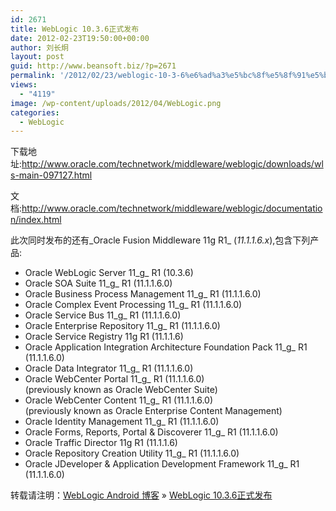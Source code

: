 ```yaml
---
id: 2671
title: WebLogic 10.3.6正式发布
date: 2012-02-23T19:50:00+00:00
author: 刘长炯
layout: post
guid: http://www.beansoft.biz/?p=2671
permalink: '/2012/02/23/weblogic-10-3-6%e6%ad%a3%e5%bc%8f%e5%8f%91%e5%b8%83/'
views:
  - "4119"
image: /wp-content/uploads/2012/04/WebLogic.png
categories:
  - WebLogic
---
```

下载地址:<http://www.oracle.com/technetwork/middleware/weblogic/downloads/wls-main-097127.html>

文档:<http://www.oracle.com/technetwork/middleware/weblogic/documentation/index.html>

此次同时发布的还有_Oracle Fusion Middleware 11g R1_ (_11.1.1.6.x_),包含下列产品:

  * Oracle WebLogic Server 11_g_ R1 (10.3.6) 
  * Oracle SOA Suite 11_g_ R1 (11.1.1.6.0) 
  * Oracle Business Process Management 11_g_ R1 (11.1.1.6.0) 
  * Oracle Complex Event Processing 11_g_ R1 (11.1.1.6.0) 
  * Oracle Service Bus 11_g_ R1 (11.1.1.6.0) 
  * Oracle Enterprise Repository 11_g_ R1 (11.1.1.6.0) 
  * Oracle Service Registry 11g R1 (11.1.1.6) 
  * Oracle Application Integration Architecture Foundation Pack 11_g_ R1 (11.1.1.6.0) 
  * Oracle Data Integrator 11_g_ R1 (11.1.1.6.0) 
  * Oracle WebCenter Portal 11_g_ R1 (11.1.1.6.0)   
    (previously known as Oracle WebCenter Suite) 
  * Oracle WebCenter Content 11_g_ R1 (11.1.1.6.0)   
    (previously known as Oracle Enterprise Content Management) 
  * Oracle Identity Management 11_g_ R1 (11.1.1.6.0) 
  * Oracle Forms, Reports, Portal & Discoverer 11_g_ R1 (11.1.1.6.0) 
  * Oracle Traffic Director 11g R1 (11.1.1.6) 
  * Oracle Repository Creation Utility 11_g_ R1 (11.1.1.6.0) 
  * Oracle JDeveloper & Application Development Framework 11_g_ R1 (11.1.1.6.0) 

转载请注明：[WebLogic Android 博客](http://www.beansoft.biz) &raquo; [WebLogic 10.3.6正式发布](http://www.beansoft.biz/2012/02/23/weblogic-10-3-6%e6%ad%a3%e5%bc%8f%e5%8f%91%e5%b8%83/)